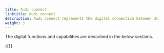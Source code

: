 ```yaml
---
title: Audi connect
linktitle: Audi connect
description: Audi connect represents the digital connection between driver, vehicle, and infrastructure. It bundles all structures that use online connectivity with the vehicle to provide real-time information and multiple digital functions.
weight: 3
---
```


The digital functions and capabilities are described in the below sections.

{{<children description="true" />}}
